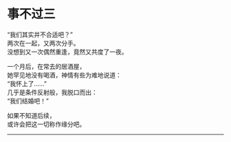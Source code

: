 # 事不过三

“我们其实并不合适吧？”\
两次在一起，又两次分手。\
没想到又一次偶然重逢，竟然又共度了一夜。

一个月后，在常去的居酒屋，\
她罕见地没有喝酒，神情有些为难地说道：\
“我怀上了……”\
几乎是条件反射般，我脱口而出：\
“我们结婚吧！”

如果不知道后续，\
或许会把这一切称作缘分吧。

















---
